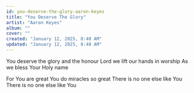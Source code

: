 ```yaml
---
id: you-deserve-the-glory-aaron-keyes
title: "You Deserve The Glory"
artist: "Aaron Keyes"
album: ""
cover: ""
created: "January 12, 2025, 8:40 AM"
updated: "January 12, 2025, 8:40 AM"
---
```


You deserve the glory and the honour 
Lord we lift our hands in worship 
As we bless Your Holy name 

For You are great
You do miracles so great
There is no one else like You
There is no one else like You